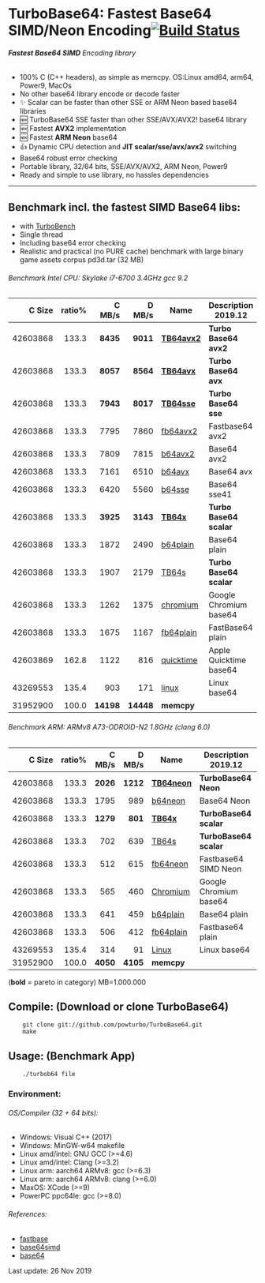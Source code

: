 TurboBase64: Fastest Base64 SIMD/Neon Encoding[![Build Status](https://travis-ci.org/powturbo/TurboBase64.svg?branch=master)](https://travis-ci.org/powturbo/TurboBase64)
===================================

###### **Fastest Base64 SIMD** Encoding library
 * 100% C (C++ headers), as simple as memcpy. OS:Linux amd64, arm64, Power9, MacOs
 * No other base64 library encode or decode faster
 * :sparkles: Scalar can be faster than other SSE or ARM Neon based base64 libraries
 * :new: TurboBase64 SSE faster than other SSE/AVX/AVX2! base64 library
 * :new: Fastest **AVX2** implementation
 * :new: Fastest **ARM Neon** base64
 * :+1: Dynamic CPU detection and **JIT scalar/sse/avx/avx2** switching
 * Base64 robust error checking
 * Portable library, 32/64 bits, SSE/AVX/AVX2, ARM Neon, Power9
 * Ready and simple to use library, no hassles dependencies
<p>

------------------------------------------------------------------------

## Benchmark incl. the fastest SIMD Base64 libs:
- with [TurboBench](https://github.com/powturbo/TurboBench)
- Single thread
- Including base64 error checking
- Realistic and practical (no PURE cache) benchmark with large binary game assets corpus pd3d.tar (32 MB)

###### Benchmark Intel CPU: Skylake i7-6700 3.4GHz gcc 9.2
|C Size|ratio%|C MB/s|D MB/s|Name|Description 2019.12|
|--------:|-----:|--------:|--------:|----------------|----------------|
|42603868|133.3|**8435**|**9011**|[**TB64avx2**](https://github.com/powturbo/TurboBase64)|**Turbo Base64 avx2**|
|42603868|133.3|**8057**|**8564**|[**TB64avx**](https://github.com/powturbo/TurboBase64)|**Turbo Base64 avx**|
|42603868|133.3|**7943**|**8017**|[**TB64sse**](https://github.com/powturbo/TurboBase64)|**Turbo Base64 sse**|
|42603868|133.3|7795|7860|[fb64avx2](https://github.com/lemire/fastbase64)|Fastbase64 avx2|
|42603868|133.3|7809|7815|[b64avx2](https://github.com/aklomp/base64)|Base64 avx2|
|42603868|133.3|7161|6510|[b64avx](https://github.com/aklomp/base64)|Base64 avx|
|42603868|133.3|6420|5560|[b64sse](https://github.com/aklomp/base64)|Base64 sse41|
|42603868|133.3|**3925**|**3143**|[**TB64x**](https://github.com/powturbo/TurboBase64)|**Turbo Base64 scalar**|
|42603868|133.3|1872|2490|[b64plain](https://github.com/aklomp/base64)|Base64 plain|
|42603868|133.3|1907|2179|[TB64s](https://github.com/powturbo/TurboBase64)|**Turbo Base64 scalar**|
|42603868|133.3|1262|1375|[chromium](https://github.com/lemire/fastbase64)|Google Chromium base64|
|42603868|133.3|1675|1167|[fb64plain](https://github.com/lemire/fastbase64)|FastBase64 plain|
|42603869|162.8|1122|816|[quicktime](https://github.com/lemire/fastbase64)|Apple Quicktime base64|
|43269553|135.4| 903|171|[linux](https://github.com/lemire/fastbase64)|Linux base64|
|31952900|100.0|**14198**|**14448**|**memcpy**|

###### Benchmark ARM: ARMv8 A73-ODROID-N2 1.8GHz (clang 6.0)
|C Size|ratio%|C MB/s|D MB/s|Name|Description 2019.12|
|--------:|-----:|--------:|--------:|----------------|----------------|
|42603868|133.3|**2026**|**1212**|[**TB64neon**](https://github.com/powturbo/TurboBase64)|**TurboBase64 Neon**|
|42603868|133.3|1795|989|[b64neon](https://github.com/aklomp/base64)|Base64 Neon|
|42603868|133.3|**1279**|**801**|[**TB64x**](https://github.com/powturbo/TurboBase64)|**TurboBase64 scalar**|
|42603868|133.3|702|639|[TB64s](https://github.com/powturbo/TurboBase64)|**TurboBase64 scalar**|
|42603868|133.3|512|615|[fb64neon](https://github.com/lemire/fastbase64)|Fastbase64 SIMD Neon|
|42603868|133.3|565|460|[Chromium](https://github.com/lemire/fastbase64)|Google Chromium base64|
|42603868|133.3|641|459|[b64plain](https://github.com/aklomp/base64)|Base64 plain|
|42603868|133.3|506|412|[fb64plain](https://github.com/lemire/fastbase64)|Fastbase64 plain|
|43269553|135.4|314|91|[Linux](https://github.com/lemire/fastbase64)|Linux base64|
|31952900|100.0|**4050**|**4105**|**memcpy**|

(**bold** = pareto in category)  MB=1.000.000


<p>

## Compile: (Download or clone TurboBase64)
        git clone git://github.com/powturbo/TurboBase64.git
        make

## Usage: (Benchmark App)

        ./turbob64 file

### Environment:

###### OS/Compiler (32 + 64 bits):
- Windows: Visual C++ (2017)
- Windows: MinGW-w64 makefile
- Linux amd/intel: GNU GCC (>=4.6)
- Linux amd/intel: Clang (>=3.2) 
- Linux arm: aarch64 ARMv8: gcc (>=6.3) 
- Linux arm: aarch64 ARMv8: clang (>=6.0) 
- MaxOS: XCode (>=9)
- PowerPC ppc64le: gcc (>=8.0)

###### References:
- [fastbase](https://github.com/lemire/fastbase64)
- [base64simd](https://github.com/WojciechMula/base64simd)
- [base64](https://github.com/aklomp/base64)

Last update: 26 Nov 2019

